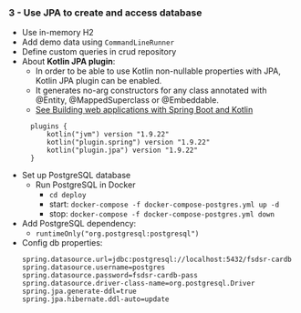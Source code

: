 ### 3 - Use JPA to create and access database

- Use in-memory H2
- Add demo data using `CommandLineRunner`
- Define custom queries in crud repository
- About **Kotlin JPA plugin**:
  - In order to be able to use Kotlin non-nullable properties with JPA, Kotlin JPA plugin can be enabled. 
  - It generates no-arg constructors for any class annotated with @Entity, @MappedSuperclass or @Embeddable.
  - [See Building web applications with Spring Boot and Kotlin](https://spring.io/guides/tutorials/spring-boot-kotlin)
  ```
    plugins {
        kotlin("jvm") version "1.9.22"
        kotlin("plugin.spring") version "1.9.22"
        kotlin("plugin.jpa") version "1.9.22"
    }
    ```
- Set up PostgreSQL database 
  - Run PostgreSQL in Docker
    - `cd deploy`
    - start: `docker-compose -f docker-compose-postgres.yml up -d`
    - stop: `docker-compose -f docker-compose-postgres.yml down`
- Add PostgreSQL dependency:
  - `runtimeOnly("org.postgresql:postgresql")`
- Config db properties:
  ```properties
  spring.datasource.url=jdbc:postgresql://localhost:5432/fsdsr-cardb
  spring.datasource.username=postgres
  spring.datasource.password=fsdsr-cardb-pass
  spring.datasource.driver-class-name=org.postgresql.Driver
  spring.jpa.generate-ddl=true
  spring.jpa.hibernate.ddl-auto=update
  ```
